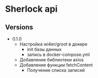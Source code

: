 # Sherlock api

## Versions

* 0.1.0
  * Настройка wi4er/groot в докере
    * init базы данных
    * запись в docker-compose.yml
  * Добавление библиотеки axios
  * Добавление функции fetchContent
    * Получение списка записей

